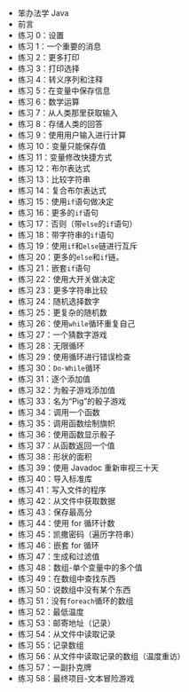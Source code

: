 +   笨办法学 Java
+   前言
+   练习 0：设置
+   练习 1：一个重要的消息
+   练习 2：更多打印
+   练习 3：打印选择
+   练习 4：转义序列和注释
+   练习 5：在变量中保存信息
+   练习 6：数学运算
+   练习 7：从人类那里获取输入
+   练习 8：存储人类的回答
+   练习 9：使用用户输入进行计算
+   练习 10：变量只能保存值
+   练习 11：变量修改快捷方式
+   练习 12：布尔表达式
+   练习 13：比较字符串
+   练习 14：复合布尔表达式
+   练习 15：使用`if`语句做决定
+   练习 16：更多的`if`语句
+   练习 17：否则（带`else`的`if`语句）
+   练习 18：带字符串的`if`语句
+   练习 19：使用`if`和`else`链进行互斥
+   练习 20：更多的`else`和`if`链。
+   练习 21：嵌套`if`语句
+   练习 22：使用大开关做决定
+   练习 23：更多字符串比较
+   练习 24：随机选择数字
+   练习 25：更复杂的随机数
+   练习 26：使用`while`循环重复自己
+   练习 27：一个猜数字游戏
+   练习 28：无限循环
+   练习 29：使用循环进行错误检查
+   练习 30：`Do-While`循环
+   练习 31：逐个添加值
+   练习 32：为骰子游戏添加值
+   练习 33：名为“Pig”的骰子游戏
+   练习 34：调用一个函数
+   练习 35：调用函数绘制旗帜
+   练习 36：使用函数显示骰子
+   练习 37：从函数返回一个值
+   练习 38：形状的面积
+   练习 39：使用 Javadoc 重新审视三十天
+   练习 40：导入标准库
+   练习 41：写入文件的程序
+   练习 42：从文件中获取数据
+   练习 43：保存最高分
+   练习 44：使用 for 循环计数
+   练习 45：凯撒密码（遍历字符串）
+   练习 46：嵌套 for 循环
+   练习 47：生成和过滤值
+   练习 48：数组-单个变量中的多个值
+   练习 49：在数组中查找东西
+   练习 50：说数组中没有某个东西
+   练习 51：没有`foreach`循环的数组
+   练习 52：最低温度
+   练习 53：邮寄地址（记录）
+   练习 54：从文件中读取记录
+   练习 55：记录数组
+   练习 56：从文件中读取记录的数组（温度重访）
+   练习 57：一副扑克牌
+   练习 58：最终项目-文本冒险游戏